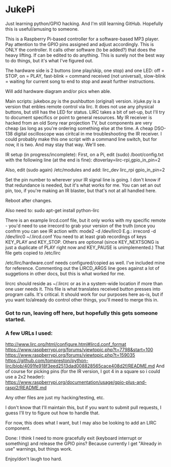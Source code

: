 # JukePi

Just learning python/GPIO hacking.
And I'm still learning GitHub.
Hopefully this is useful/amusing to someone.

This is a Raspberry Pi-based controller for a software-based MP3 player. 
Pay attention to the GPIO pins assigned and adjust accordingly.
This is ONLY the controller. It calls other software (to be added?) that does the heavy lifting. If can be edited to do anything.
This is surely not the best way to do things, but it's what I've figured out.

The hardware side is 2 buttons (one play/skip, one stop) and one LED:
    off = STOP, on = PLAY, fast-blink = command received (not universal), slow-blink = waiting for current song to end to stop and await further instructions.

Will add hardware diagram and/or pics when able.

Main scripts:
jukebox.py is the pushbutton (original) version.
irjuke.py is a version that enbles remote control via lirc. It does not use any physical buttons, but still has the LED for status. LIRC takes a bit of set-up, but I'll try to document specifics or point to general resources.  My IR receiver is hacked from an old Sony rear projection TV, but components are very cheap (as long as you're ordering something else at the time. A cheap DSO-138 digital oscilloscope was ciritcal in me troubleshooting the IR receiver.
I could probably make this one script with a command line switch, but for now, it is two. And may stay that way. We'll see.

IR setup (in progress/incomplete):
First, on a Pi, edit (sudo) /boot/config.txt with the following line (at the end is fine):
dtoverlay=lirc-rpi,gpio_in_pin=2 

Also, edit (sudo again) /etc/modules and add:
lirc_dev
lirc_rpi gpio_in_pin=2
 
Set the pin number to wherever your IR signal line is going.  I don't know if that redundance is needed, but it's what works for me. You can set an out pin, too, if you're making an IR blaster, but that's not at all handled here.

Reboot after changes.

Also need to:
sudo apt-get install python-lirc

There is an example lircd.conf file, but it only works with my specific remote - you'd need to use irrecord to grab your version of the truth (once you confrm you can see IR action with: mode2 -d /dev/lirc0
E.g.: irrecord -d /dev/lirc0 ~/.lircd.conf
You need to at least grab recordings of keys KEY_PLAY and KEY_STOP. Others are optional (since KEY_NEXTSONG is just a duplicate of PLAY right now and KEY_PAUSE is unimplemented.)
That file gets copied to /etc/lirc

/etc/lirc/hardware.conf needs configured/copied as well. I've included mine for reference.
Commenting out the LIRCD_ARGS line goes against a lot of suggetions in other docs, but this is what worked for me.

lircrc should reside as ~/.lircrc or as in a system-wide location if more than one user needs it.  This file is what translates received button presses into program calls. It's critical. It should work for our purposes here as-is, but if you want to/already do control other things, you'll meed to merge this in.

### Got to run, leaving off here, but hopefully this gets someone started.
### A few URLs I used:
http://www.lirc.org/html/configure.html#lircd.conf_format
https://www.raspberrypi.org/forums/viewtopic.php?t=7798&start=100
https://www.raspberrypi.org/forums/viewtopic.php?t=159035
https://github.com/tompreston/python-lirc/blob/4091fe918f3eed2513dad008828565cace408d2f/README.md
And of course for picking pins (for the IR version, I got 4 in a square so i could use a 2x2 header): https://www.raspberrypi.org/documentation/usage/gpio-plus-and-raspi2/README.md


Any other files are just my hacking/testing, etc. 

I don't know that I'll maintain this, but if you want to submit pull requests, I guess I'll try to figure out how to handle that. 

For now, this does what I want, but I may also be looking to add an LIRC component.

Done:  I think I need to more gracefully exit (keyboard interrupt or something) and release the GPIO pins? Because currently I get "Already in use" warnings, but things work.

Enjoy/don't laugh too hard.
